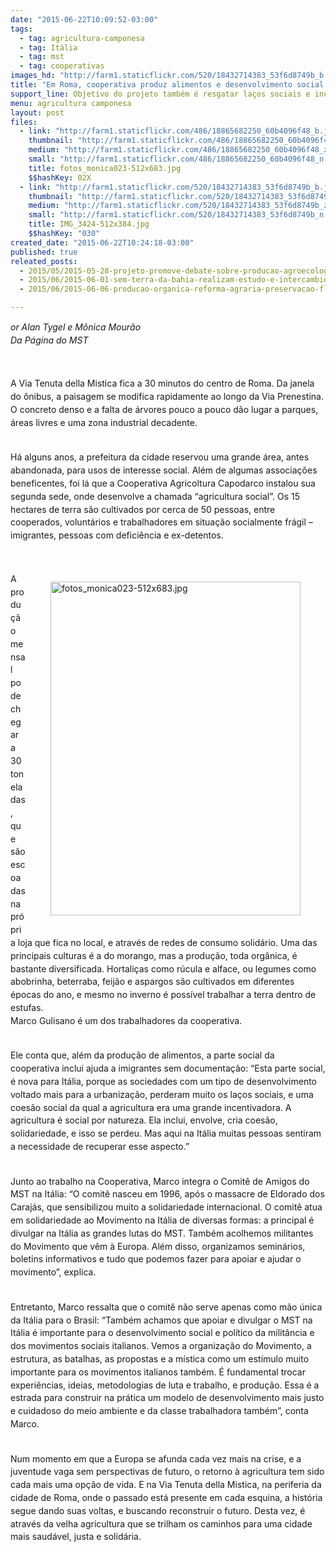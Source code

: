 ```yaml
---
date: "2015-06-22T10:09:52-03:00"
tags:
  - tag: agricultura-camponesa
  - tag: Itália
  - tag: mst
  - tag: cooperativas
images_hd: "http://farm1.staticflickr.com/520/18432714383_53f6d8749b_b.jpg"
title: "Em Roma, cooperativa produz alimentos e desenvolvimento social dentro da cidade"
support_line: Objetivo do projeto também é resgatar laços sociais e incluir socialmente imigrantes e outros grupos frágeis.
menu: agricultura camponesa
layout: post
files:
  - link: "http://farm1.staticflickr.com/486/18865682250_60b4096f48_b.jpg"
    thumbnail: "http://farm1.staticflickr.com/486/18865682250_60b4096f48_t.jpg"
    medium: "http://farm1.staticflickr.com/486/18865682250_60b4096f48_z.jpg"
    small: "http://farm1.staticflickr.com/486/18865682250_60b4096f48_n.jpg"
    title: fotos_monica023-512x683.jpg
    $$hashKey: 02X
  - link: "http://farm1.staticflickr.com/520/18432714383_53f6d8749b_b.jpg"
    thumbnail: "http://farm1.staticflickr.com/520/18432714383_53f6d8749b_t.jpg"
    medium: "http://farm1.staticflickr.com/520/18432714383_53f6d8749b_z.jpg"
    small: "http://farm1.staticflickr.com/520/18432714383_53f6d8749b_n.jpg"
    title: IMG_3424-512x384.jpg
    $$hashKey: "030"
created_date: "2015-06-22T10:24:18-03:00"
published: true
releated_posts:
  - 2015/05/2015-05-28-projeto-promove-debate-sobre-producao-agroecologica-do-mst.md
  - 2015/06/2015-06-01-sem-terra-da-bahia-realizam-estudo-e-intercambio-de-experiencias-agroecologicas.md
  - 2015/06/2015-06-06-producao-organica-reforma-agraria-preservacao-florestal-a-historia-do-sitio-a-boa-terra.md

---
```

<p style="line-height: 20.7999992370605px;"><em>or Alan Tygel e M&ocirc;nica Mour&atilde;o<br />
Da P&aacute;gina do MST</em></p>

<p style="line-height: 20.7999992370605px;">&nbsp;</p>

<p style="line-height: 20.7999992370605px;">A Via Tenuta della Mistica fica a 30 minutos do centro de Roma. Da janela do &ocirc;nibus, a paisagem se modifica rapidamente ao longo da Via Prenestina. O concreto denso e a falta de &aacute;rvores pouco a pouco d&atilde;o lugar a parques, &aacute;reas livres e uma zona industrial decadente.</p>

<p style="line-height: 20.7999992370605px;"><br />
H&aacute; alguns anos, a prefeitura da cidade reservou uma grande &aacute;rea, antes abandonada, para usos de interesse social. Al&eacute;m de algumas associa&ccedil;&otilde;es beneficentes, foi l&aacute; que a Cooperativa Agricoltura Capodarco instalou sua segunda sede, onde desenvolve a chamada &ldquo;agricultura social&rdquo;. Os 15 hectares de terra s&atilde;o cultivados por cerca de 50 pessoas, entre cooperados, volunt&aacute;rios e trabalhadores em situa&ccedil;&atilde;o socialmente fr&aacute;gil &ndash; imigrantes, pessoas com defici&ecirc;ncia e ex-detentos.</p>

<p style="line-height: 20.7999992370605px;">&nbsp;</p>

<figure class="image" style="float:right"><img alt="fotos_monica023-512x683.jpg" height="534" src="http://farm1.staticflickr.com/486/18865682250_60b4096f48_b.jpg" width="400" />
<figcaption></figcaption>
</figure>

<p style="line-height: 20.7999992370605px;">A produ&ccedil;&atilde;o mensal pode chegar a 30 toneladas, que s&atilde;o escoadas na pr&oacute;pria loja que fica no local, e atrav&eacute;s de redes de consumo solid&aacute;rio. Uma das principais culturas &eacute; a do morango, mas a produ&ccedil;&atilde;o, toda org&acirc;nica, &eacute; bastante diversificada. Hortali&ccedil;as como r&uacute;cula e alface, ou legumes como abobrinha, beterraba, feij&atilde;o e aspargos s&atilde;o cultivados em diferentes &eacute;pocas do ano, e mesmo no inverno &eacute; poss&iacute;vel trabalhar a terra dentro de estufas.<br />
Marco Gulisano &eacute; um dos trabalhadores da cooperativa.&nbsp;</p>

<p style="line-height: 20.7999992370605px;"><br />
Ele conta que, al&eacute;m da produ&ccedil;&atilde;o de alimentos, a parte social da cooperativa inclui ajuda a imigrantes sem documenta&ccedil;&atilde;o: &ldquo;Esta parte social, &eacute; nova para It&aacute;lia, porque as sociedades com um tipo de desenvolvimento voltado mais para a urbaniza&ccedil;&atilde;o, perderam muito os la&ccedil;os sociais, e uma coes&atilde;o social da qual a agricultura era uma grande incentivadora. A agricultura &eacute; social por natureza. Ela inclui, envolve, cria coes&atilde;o, solidariedade, e isso se perdeu. Mas aqui na It&aacute;lia muitas pessoas sentiram a necessidade de recuperar esse aspecto.&rdquo;</p>

<p style="line-height: 20.7999992370605px;"><br />
Junto ao trabalho na Cooperativa, Marco integra o Comit&ecirc; de Amigos do MST na It&aacute;lia: &ldquo;O comit&ecirc; nasceu em 1996, ap&oacute;s o massacre de Eldorado dos Caraj&aacute;s, que sensibilizou muito a solidariedade internacional. O comit&ecirc; atua em solidariedade ao Movimento na It&aacute;lia de diversas formas: a principal &eacute; divulgar na It&aacute;lia as grandes lutas do MST. Tamb&eacute;m acolhemos militantes do Movimento que v&ecirc;m &agrave; Europa. Al&eacute;m disso, organizamos semin&aacute;rios, boletins informativos e tudo que podemos fazer para apoiar e ajudar o movimento&rdquo;, explica.</p>

<p style="line-height: 20.7999992370605px;"><br />
Entretanto, Marco ressalta que o comit&ecirc; n&atilde;o serve apenas como m&atilde;o &uacute;nica da It&aacute;lia para o Brasil: &ldquo;Tamb&eacute;m achamos que apoiar e divulgar o MST na It&aacute;lia &eacute; importante para o desenvolvimento social e pol&iacute;tico da milit&acirc;ncia e dos movimentos sociais italianos. Vemos a organiza&ccedil;&atilde;o do Movimento, a estrutura, as batalhas, as propostas e a m&iacute;stica como um est&iacute;mulo muito importante para os movimentos italianos tamb&eacute;m. &Eacute; fundamental trocar experi&ecirc;ncias, ideias, metodologias de luta e trabalho, e produ&ccedil;&atilde;o. Essa &eacute; a estrada para construir na pr&aacute;tica um modelo de desenvolvimento mais justo e cuidadoso do meio ambiente e da classe trabalhadora tamb&eacute;m&rdquo;, conta Marco.</p>

<p style="line-height: 20.7999992370605px;"><br />
Num momento em que a Europa se afunda cada vez mais na crise, e a juventude vaga sem perspectivas de futuro, o retorno &agrave; agricultura tem sido cada mais uma op&ccedil;&atilde;o de vida. E na Via Tenuta della Mistica, na periferia da cidade de Roma, onde o passado est&aacute; presente em cada esquina, a hist&oacute;ria segue dando suas voltas, e buscando reconstruir o futuro. Desta vez, &eacute; atrav&eacute;s da velha agricultura que se trilham os caminhos para uma cidade mais saud&aacute;vel, justa e solid&aacute;ria.</p>
